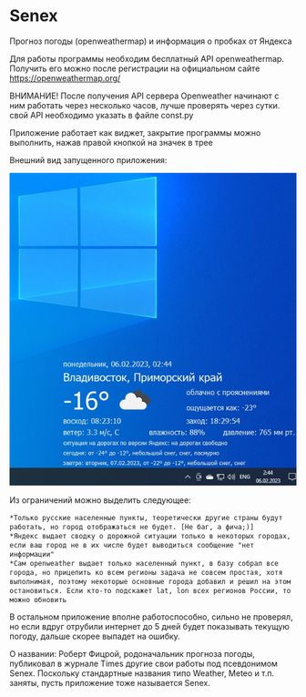 # Senex
Прогноз погоды (openweathermap) и информация о пробках от Яндекса

Для работы программы необходим бесплатный API openweathermap. Получить его можно после регистрации на официальном сайте https://openweathermap.org/

ВНИМАНИЕ! После получения API сервера Openweather начинают с ним работать через несколько часов, лучше проверять через сутки.
свой API необходимо указать в файле const.py


Приложение работает как виджет, закрытие программы можно выполнить, нажав правой кнопкой на значек в трее

Внешний вид запущенного приложения:

![alt text](Senex.jpg)

Из ограничений можно выделить следующее:
```
*Только русские населенные пункты, теоретически другие страны будут работать, но город отображаться не будет. [Не баг, а фича;)]
*Яндекс выдает сводку о дорожной ситуации только в некоторых городах, если ваш город не в их числе будет выводиться сообщение "нет информации"
*Сам openweather выдает только населенный пункт, в базу собрал все города, но прицепить ко всем регионы задача не совсем простая, хотя выполнимая, поэтому некоторые основные города добавил и решил на этом остановиться. Если кто-то подскажет lat, lon всех регионов России, то можно обновить
```
В остальном приложение вполне работоспособно, сильно не проверял, но если вдруг отрубили интернет до 5 дней будет показывать текущую погоду, дальше скорее выпадет на ошибку.

О названии: Роберт Фицрой, родоначальник прогноза погоды, публиковал в журнале Times другие свои работы под псевдонимом Senex. Поскольку стандартные названия типо Weather, Meteo и т.п. заняты, пусть приложение тоже называется Senex.
